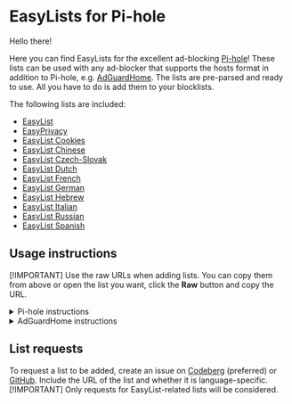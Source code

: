 # EasyLists for Pi-hole

Hello there!

Here you can find EasyLists for the excellent ad-blocking [Pi-hole](https://github.com/pi-hole/pi-hole)! These lists can be used with any ad-blocker that supports the hosts format in addition to Pi-hole, e.g. [AdGuardHome](https://github.com/AdguardTeam/AdGuardHome). The lists are pre-parsed and ready to use. All you have to do is add them to your blocklists.

The following lists are included:
- [EasyList](https://codeberg.org/ZingyAwesome/easylists-for-pihole/raw/branch/master/easylist.txt)
- [EasyPrivacy](https://codeberg.org/ZingyAwesome/easylists-for-pihole/raw/branch/master/easyprivacy.txt)
- [EasyList Cookies](https://codeberg.org/ZingyAwesome/easylists-for-pihole/raw/branch/master/cookies.txt)
- [EasyList Chinese](https://codeberg.org/ZingyAwesome/easylists-for-pihole/raw/branch/master/language/chinese.txt)
- [EasyList Czech-Slovak](https://codeberg.org/ZingyAwesome/easylists-for-pihole/raw/branch/master/language/czech-slovak.txt)
- [EasyList Dutch](https://codeberg.org/ZingyAwesome/easylists-for-pihole/raw/branch/master/language/dutch.txt)
- [EasyList French](https://codeberg.org/ZingyAwesome/easylists-for-pihole/raw/branch/master/language/french.txt)
- [EasyList German](https://codeberg.org/ZingyAwesome/easylists-for-pihole/raw/branch/master/language/german.txt)
- [EasyList Hebrew](https://codeberg.org/ZingyAwesome/easylists-for-pihole/raw/branch/master/language/hebrew.txt)
- [EasyList Italian](https://codeberg.org/ZingyAwesome/easylists-for-pihole/raw/branch/master/language/italian.txt)
- [EasyList Russian](https://codeberg.org/ZingyAwesome/easylists-for-pihole/raw/branch/master/language/russian.txt)
- [EasyList Spanish](https://codeberg.org/ZingyAwesome/easylists-for-pihole/raw/branch/master/language/spanish.txt)

## Usage instructions
[!IMPORTANT]
Use the raw URLs when adding lists. You can copy them from  above or open the list you want, click the **Raw** button and copy the URL.

<details>
<summary>Pi-hole instructions</summary>

1. Log in to the Pi-hole dashboard.
2. Go to **Group Management** > **Adlists**.
3. Paste the URL of the list in the **address** box, optionally adding a description in the **comment** box, then click **add**.
4. If needed, repeat step 3 to add other lists from this repo.
5. Go to **Tools** > **Update Gravity** and click the **update** button.
</details>

<details>
<summary>AdGuardHome instructions</summary>

1. Log in to the AdGuardHome dashboard.
2. Go to **Filters** > **DNS Blocklists**.
3. Click **Add blocklist** > **Add a custom list**.
4. Enter the name of the list in the first box and paste the URL of the list in the second box.
5. Click the **save** button and the list will be enabled.
6. If needed, repeat steps 4 and 5 to add other lists from this repo.
</details>

## List requests
To request a list to be added, create an issue on [Codeberg](https://codeberg.org/ZingyAwesome/easylists-for-pihole/issues/new) (preferred) or [GitHub](https://github.com/ZingyAwesome/easylists-for-pihole/issues/new). Include the URL of the list and whether it is language-specific.
[!IMPORTANT]
Only requests for EasyList-related lists will be considered.
